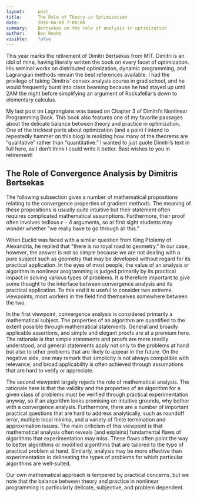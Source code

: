 ```yaml
---
layout:     post
title:      The Role of Theory in Optimization
date:       2016-06-09 7:00:00
summary:    Bertsekas on the role of analysis in optimization
author:     Ben Recht
visible:    false
---
```


This year marks the retirement of Dimitri Bertsekas from MIT.  Dimitri is an idol of mine, having literally written the book on every facet of optimization. His seminal works on distributed optimization, dynamic programming, and Lagrangian methods remain the best references available.  I had the privilege of taking Dimitris’ convex analysis course in grad school, and he would frequently burst into class beaming because he had stayed up until 2AM the night before simplifying an argument of Rockafellar’s down to elementary calculus.

My last post on Lagrangians was based on Chapter 3 of Dimitri’s Nonlinear Programming Book.  This book also features one of my favorite passages about the delicate balance between theory and practice in optimization.  One of the trickiest parts about optimization (and a point I intend to repeatedly hammer on this blog) is realizing how many of the theorems are “qualitative” rather than “quantitative.”  I wanted to just quote Dimitri’s text in full here, as I don’t think I could write it better.  Best wishes to you in retirement!

##  The Role of Convergence Analysis by Dimitris Bertsekas

The following subsection gives a number of mathematical propositions relating
to the convergence properties of gradient methods. The meaning of these propositions is usually quite intuitive but their statement often requires complicated mathematical assumptions. Furthermore, their proof often involves tedious $\epsilon-\delta$ arguments, so at first sight students may wonder whether "we really have to go through all this."

When Euclid was faced with a similar question from King Ptolemy of Alexandria, he replied that "there is no royal road to geometry." In our case, however, the answer is not so simple because we are not dealing with a pure subject such as geometry that may be developed without regard for its practical application. In the eyes of most people, the value of an analysis or algorithm in nonlinear programming is judged primarily by its practical impact in solving various types of problems. It is therefore important to give some thought to the interface between convergence analysis and its practical application. To this end it is useful to consider two extreme viewpoints; most workers in the field find themselves somewhere between the two.

In the first viewpoint, convergence analysis is considered primarily a mathematical subject. The properties of an algorithm are quantified to the extent possible through mathematical statements. General and broadly applicable assertions, and simple and elegant proofs are at a premium here. The rationale is that simple statements and proofs are more readily understood, and general statements apply not only to the problems at hand but also to other problems that are likely to appear in the future. On the negative side, one may remark that simplicity is not always compatible with relevance, and broad applicability is often achieved through assumptions that are hard to verify or appreciate.

The second viewpoint largely rejects the role of mathematical analysis. The rationale here is that the validity and the properties of an algorithm for a given class of problems must be verified through practical experimentation anyway, so if an algorithm looks promising on intuitive grounds, why bother with a convergence analysis. Furthermore, there are a number of important practical questions that are hard to address analytically, such as roundoff error, multiple local minima, and a variety of finite termination and approximation issues. The main criticism of this viewpoint is that mathematical analysis often reveals (and explains) fundamental flaws of algorithms that experimentation may miss. These flaws often point the way to better algorithms or modified algorithms that are tailored to the type of practical problem at hand. Similarly, analysis may be more effective than experimentation in delineating the types of problems for which particular algorithms are well-suited.

Our own mathematical approach is tempered by practical concerns, but we note that the balance between theory and practice in nonlinear programming is particularly delicate, subjective, and problem dependent.
